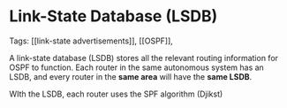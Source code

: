# Link-State Database (LSDB)
Tags: [[link-state advertisements]], [[OSPF]], 

A link-state database (LSDB) stores all the relevant routing information for OSPF to function. Each router in the same autonomous system has an LSDB, and every router in the **same area** will have the **same LSDB**.

WIth the LSDB, each router uses the SPF algorithm (Djikst)